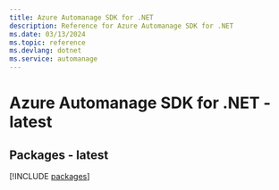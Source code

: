 ```yaml
---
title: Azure Automanage SDK for .NET
description: Reference for Azure Automanage SDK for .NET
ms.date: 03/13/2024
ms.topic: reference
ms.devlang: dotnet
ms.service: automanage
---
```

# Azure Automanage SDK for .NET - latest
## Packages - latest
[!INCLUDE [packages](automanage-index.md)]